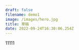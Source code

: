 ```yaml
---
draft: false
filename: demo1
image: /images/hero.jpg
title: 草稿
date: 2022-09-24T16:30:06.254Z
---
```

11111